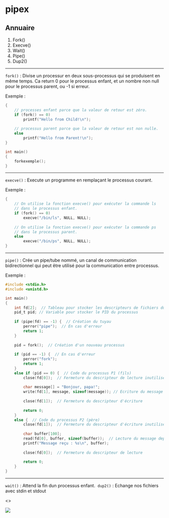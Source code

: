 # pipex
## Annuaire

1. Fork()
2. Execve()
3. Wait()
4. Pipe()
5. Dup2()
---
`fork()` : Divise un processur en deux sous-processus qui se produisent en même temps. 
Ca return 0 pour le processus enfant, et un nombre non null pour le processus parent, ou -1 si erreur.

Exemple : 
```c
{
    // processes enfant parce que la valeur de retour est zéro.
    if (fork() == 0)
        printf("Hello from Child!\n");
 
    // processus parent parce que la valeur de retour est non nulle.
    else
        printf("Hello from Parent!\n");
}

int main()
{
    forkexemple();
}
````
---
`execve()` : Execute un programme en remplaçant le processus courant.

Exemple : 

```c
{
    // On utilise la fonction execve() pour exécuter la commande ls
    // dans le processus enfant.
    if (fork() == 0)
        execve("/bin/ls", NULL, NULL);
 
    // On utilise la fonction execve() pour exécuter la commande ps
    // dans le processus parent.
    else
        execve("/bin/ps", NULL, NULL);
}
````
---
`pipe()` : Crée un pipe/tube nommé, un canal de communication 
bidirectionnel qui peut être utilisé pour la communication entre processus.

Exemple : 

```c
#include <stdio.h>
#include <unistd.h>

int main()
{
    int fd[2];  // Tableau pour stocker les descripteurs de fichiers du tuyau
    pid_t pid; // Variable pour stocker le PID du processus
    
    if (pipe(fd) == -1) {  // Création du tuyau
        perror("pipe");  // En cas d'erreur
        return 1;
    }
    
    pid = fork();  // Création d'un nouveau processus
    
    if (pid == -1) {  // En cas d'erreur
        perror("fork");
        return 1;
    }
    else if (pid == 0) {  // Code du processus P1 (fils)
        close(fd[0]);  // Fermeture du descripteur de lecture inutilisé 
        
        char message[] = "Bonjour, papa!";  
        write(fd[1], message, sizeof(message)); // Ecriture du message dans le tuyau
        
        close(fd[1]);  // Fermeture du descripteur d'écriture
        
        return 0;
    }
    else {  // Code du processus P2 (père)
        close(fd[1]);  // Fermeture du descripteur d'écriture inutilisé
        
        char buffer[100];
        read(fd[0], buffer, sizeof(buffer));  // Lecture du message depuis le tuyau
        printf("Message reçu : %s\n", buffer); 
        
        close(fd[0]);  // Fermeture du descripteur de lecture
        
        return 0;
    }
}
````
---
`wait()` : Attend la fin dun processus enfant.
 `dup2()` : Echange nos fichiers avec stdin et stdout

<>



 ![](img1.png)